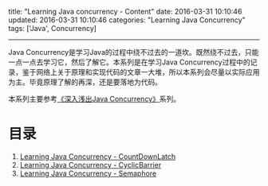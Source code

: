 title: "Learning Java concurrency - Content"
date: 2016-03-31 10:10:46
updated: 2016-03-31 10:10:46
categories: "Learning Java Concurrency"
tags: ['Java', Concurrency]

---

Java Concurrency是学习Java的过程中绕不过去的一道坎。既然绕不过去，只能一点一点去学习它，然后了解它。本系列是在学习Java Concurrency过程中的记录，鉴于网络上关于原理和实现代码的文章一大堆，所以本系列会尽量以实际应用为主。毕竟原理了解的再深，还是要落地为代码。

本系列主要参考[《深入浅出Java Concurrency》](http://www.blogjava.net/xylz/archive/2010/07/08/325587.html)系列。

<!-- More -->

# 目录

1. [Learning Java Concurrency - CountDownLatch](/2016/03/30/java-concurrency-countdownlatch/)
1. [Learning Java Concurrency - CyclicBarrier](/2016/03/30/java-concurrency-cyclicbarrier/)
1. [Learning Java Concurrency - Semaphore](/2016/03/30/java-concurrent-semaphore/)
